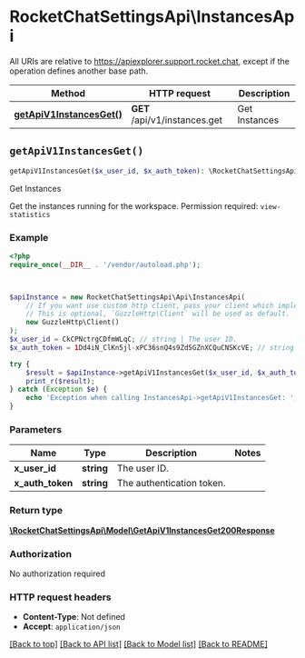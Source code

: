 # RocketChatSettingsApi\InstancesApi

All URIs are relative to https://apiexplorer.support.rocket.chat, except if the operation defines another base path.

| Method | HTTP request | Description |
| ------------- | ------------- | ------------- |
| [**getApiV1InstancesGet()**](InstancesApi.md#getApiV1InstancesGet) | **GET** /api/v1/instances.get | Get Instances |


## `getApiV1InstancesGet()`

```php
getApiV1InstancesGet($x_user_id, $x_auth_token): \RocketChatSettingsApi\Model\GetApiV1InstancesGet200Response
```

Get Instances

Get the instances running for the workspace. Permission required: `view-statistics`

### Example

```php
<?php
require_once(__DIR__ . '/vendor/autoload.php');



$apiInstance = new RocketChatSettingsApi\Api\InstancesApi(
    // If you want use custom http client, pass your client which implements `GuzzleHttp\ClientInterface`.
    // This is optional, `GuzzleHttp\Client` will be used as default.
    new GuzzleHttp\Client()
);
$x_user_id = CkCPNctrgCDfmWLqC; // string | The user ID.
$x_auth_token = 1Dd4iN_ClKn5jl-xPC36snQ4s9Zd5GZnXCQuCNSKcVE; // string | The authentication token.

try {
    $result = $apiInstance->getApiV1InstancesGet($x_user_id, $x_auth_token);
    print_r($result);
} catch (Exception $e) {
    echo 'Exception when calling InstancesApi->getApiV1InstancesGet: ', $e->getMessage(), PHP_EOL;
}
```

### Parameters

| Name | Type | Description  | Notes |
| ------------- | ------------- | ------------- | ------------- |
| **x_user_id** | **string**| The user ID. | |
| **x_auth_token** | **string**| The authentication token. | |

### Return type

[**\RocketChatSettingsApi\Model\GetApiV1InstancesGet200Response**](../Model/GetApiV1InstancesGet200Response.md)

### Authorization

No authorization required

### HTTP request headers

- **Content-Type**: Not defined
- **Accept**: `application/json`

[[Back to top]](#) [[Back to API list]](../../README.md#endpoints)
[[Back to Model list]](../../README.md#models)
[[Back to README]](../../README.md)

